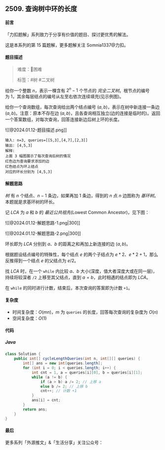 ## 2509. 查询树中环的长度

#### 前言

「力扣题解」系列致力于分享有价值的题目、探讨更优秀的解法。

这是本系列的第 15 篇题解，更多题解关注 Somnia1337@力扣。

#### 题目描述

> 难度：🔴困难
>
> 标签：\#树 \#二叉树

给你一个整数 $n$，表示一棵含有 $2^n - 1$ 个节点的 *完全二叉树*。根节点的编号为 $1$，其余每层结点的编号从左至右依次连续填充(见示例图)。

给你一个查询数组，每次查询给出两个结点编号 $(a, b)$，表示在树中新连接一条边 $(a, b)$。注意：原本不存在边 $(a, b)$，且各查询相互独立(边的连接是临时的)。返回一个答案数组，对每次查询，回答连接新边后树上环的长度。

![[@2024.01.12-题目描述.png]]

```text
输入: n=3, queries=[[5,3],[4,7],[2,3]]
输出: [4,5,3]
解释:
上面 3 幅图展示了每次查询后树的情况
红色边为查询要求添加的边
红色结点为环上结点
对应的环长分别为 [4,5,3]
```

#### 解题思路

*树* 有 $n$ 个结点、$n - 1$ 条边，如果再加 1 条边，得到的 $n$ 点 $n$ 边图称为 *基环树*。本题就是求基环树的环长。

记 $LCA$ 为 $a$ 和 $b$ 的 *最近公共祖先*(Lowest Common Ancestor)，见下图：

![[@2024.01.12-解题思路-1.png|300]]

![[@2024.01.12-解题思路-2.png|300]]

环长即为 $LCA$ 分别到 $a$、$b$ 的距离之和再加上新连接的边 $(a, b)$。

根据题设结点编号的特殊性，每个结点 $e$ 的两个子结点为 $e * 2$、$e * 2 + 1$，那么反推得到一个结点 $e$ 的父结点为 $e / 2$。

找 $LCA$ 时，在一个 `while` 内比较 $a$、$b$ 大小(深度，值大者深度大或在同一层)，持续将较深者 `/2` 上移至其父结点，直到 $a = b$，此时相遇的结点即为 $LCA$。

在 `while` 的同时进行计数，结束后，本次查询的答案即为计数 `+1`。

#### 复杂度

- 时间复杂度：$O(m n)$，$m$ 为 `queries` 的长度，回答每次查询的复杂度为 $O(n)$
- 空间复杂度：$O(1)$

#### 代码

##### Java

```java
class Solution {
    public int[] cycleLengthQueries(int n, int[][] queries) {
        int[] ans = new int[queries.length];
        for (int i = 0; i < queries.length; i++) {
            int cnt = 1, a = queries[i][0], b = queries[i][1];
            while (a != b) {
                if (a > b) a /= 2; // 上移 a
                else b /= 2; // 上移 b
                cnt++; // 计数 +1
            }
            ans[i] = cnt;
        }
        return ans;
    }
}
```

#### 最后

更多系列「外源推文」&「生活分享」关注公众号：